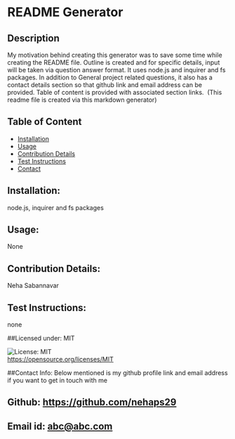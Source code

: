 # README Generator
  ## Description
  My motivation behind creating this generator was to save some time while creating the README file. Outline is created and for specific details, input will be taken via question answer format. It uses node.js and inquirer and fs packages. In addition to General project related questions, it also has a contact details section so that github link and email address can be provided. Table of content is provided with associated section links.  (This readme file is created via this markdown generator)
  ## Table of Content

  - [Installation](#installation)
  - [Usage](#usage)
  - [Contribution Details](#contribution-details)
  - [Test Instructions](#test-instructions) 
  - [Contact](#contact-info)
  

  ## Installation: 
  node.js, inquirer and fs packages
  ## Usage:
  None
  ## Contribution Details: 
  Neha Sabannavar
  ## Test Instructions: 
  none

  ##Licensed under: MIT

  ![License: MIT](https://img.shields.io/badge/License-MIT-yellow.svg)    
  https://opensource.org/licenses/MIT 

  
  ##Contact Info: Below mentioned is my github profile link and email address if you want to get in touch with me
  ## Github: https://github.com/nehaps29
  ## Email id: abc@abc.com
  

